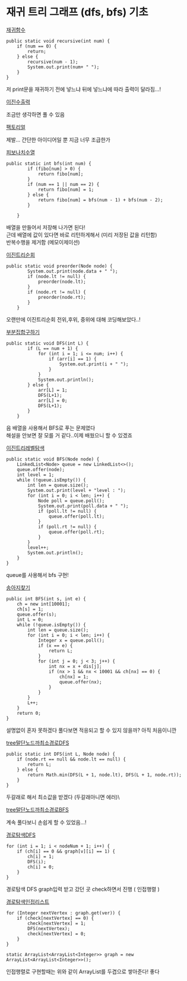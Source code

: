 # 재귀 트리 그래프 (dfs, bfs) 기초

[재귀함수](재귀함수.java)
```
public static void recursive(int num) {
    if (num == 0) {
        return;
    } else {
        recursive(num - 1);
        System.out.print(num+ " ");
    }
}
```
저 print문을 재귀하기 전에 넣느냐 뒤에 넣느냐에 따라 출력이 달라짐...!

[이진수출력](이진수출력.java)

조금만 생각하면 풀 수 있음

[팩토리얼](팩토리얼.java)

제발... 간단한 아이디어일 뿐 지금 너무 조급한가

[피보나치수열](피보나치수열.java)
```
public static int bfs(int num) {
        if (fibo[num] > 0) {
            return fibo[num];
        }
        if (num == 1 || num == 2) {
            return fibo[num] = 1;
        } else {
            return fibo[num] = bfs(num - 1) + bfs(num - 2);
        }

    }
```
배열을 만들어서 저장해 나가면 된다!\
근데 배열에 값이 있다면 바로 리턴하게해서 (미리 저장된 값을 리턴함)\
반복수행을 제거함 (메모이제이션)

[이진트리순회](이진트리순회.java)
```
public static void preorder(Node node) {
        System.out.print(node.data + " ");
        if (node.lt != null) {
            preorder(node.lt);
        }
        if (node.rt != null) {
            preorder(node.rt);
        }
    }
```
오랜만에 이진트리순회 전위,후위, 중위에 대해 코딩해보았다..!

[부분집합구하기](부분집합구하기.java)
```
public static void DFS(int L) {
        if (L == num + 1) {
            for (int i = 1; i <= num; i++) {
                if (arr[i] == 1) {
                    System.out.print(i + " ");
                }
            }
            System.out.println();
        } else {
            arr[L] = 1;
            DFS(L+1);
            arr[L] = 0;
            DFS(L+1);
        }
    }
```
음 배열을 사용해서 BFS로 푸는 문제였다 \
해설을 안보면 잘 모를 거 같다..이제 배웠으니 할 수 있겠죠

[이진트리레벨탐색](이진트리레벨탐색.java)
```
public static void BFS(Node node) {
    LinkedList<Node> queue = new LinkedList<>();
    queue.offer(node);
    int level = 1;
    while (!queue.isEmpty()) {
        int len = queue.size();
        System.out.print(level + "level : ");
        for (int i = 0; i < len; i++) {
            Node poll = queue.poll();
            System.out.print(poll.data + " ");
            if (poll.lt != null) {
                queue.offer(poll.lt);
            }
            if (poll.rt != null) {
                queue.offer(poll.rt);
            }
        }
        level++;
        System.out.println();
    }
}
```
queue를 사용해서 bfs 구현!

[송아지찾기](송아지찾기.java)
```
public int BFS(int s, int e) {
    ch = new int[10001];
    ch[s] = 1;
    queue.offer(s);
    int L = 0;
    while (!queue.isEmpty()) {
        int len = queue.size();
        for (int i = 0; i < len; i++) {
            Integer x = queue.poll();
            if (x == e) {
                return L;
            }
            for (int j = 0; j < 3; j++) {
                int nx = x + dis[j];
                if (nx > 1 && nx < 10001 && ch[nx] == 0) {
                    ch[nx] = 1;
                    queue.offer(nx);
                }
            }
        }
        L++;
    }
    return 0;
}
```
설명없이 혼자 못하겠다 풀다보면 적응되고 할 수 있지 않을까? 아직 처음이니깐

[tree말단노드까최소경로DFS](tree말단노드까최소경로DFS.java)
```
public static int DFS(int L, Node node) {
    if (node.rt == null && node.lt == null) {
        return L;
    } else {
        return Math.min(DFS(L + 1, node.lt), DFS(L + 1, node.rt));
    }
}
```
두갈래로 해서 최소값을 받겠다 (두갈래아니면 에러)\

[tree말단노드까최소경로BFS](tree말단노드까최소경로BFS.java)

계속 풀다보니 손쉽게 할 수 있었음...!

[경로탐색DFS](경로탐색DFS.java)
```
for (int i = 1; i < nodeNum + 1; i++) {
    if (ch[i] == 0 && graph[v][i] == 1) {
        ch[i] = 1;
        DFS(i);
        ch[i] = 0;
    }
}
```
경로탐색 DFS graph입력 받고 갔던 곳 check하면서 진행 ( 인접행렬 )

[경로탐색인접리스트](경로탐색인접리스트.java)
```
for (Integer nextVertex : graph.get(ver)) {
    if (check[nextVertex] == 0) {
        check[nextVertex] = 1;
        DFS(nextVertex);
        check[nextVertex] = 0;
    }
}

static ArrayList<ArrayList<Integer>> graph = new ArrayList<ArrayList<Integer>>();
```
인접행렬로 구현할때는 위와 같이 ArrayList를 두겹으로 쌓아준다! 좋다
